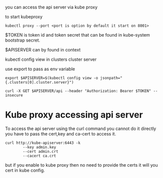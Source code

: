 
you can access the api server via kube proxy

to start kubeproxy

```
kubectl proxy --port <port is option by default it start on 8001>
```

$TOKEN is token id and token secret that can be found in kube-system bootstrap secret.

$APISERVER can by found in context 

kubectl config view in clusters cluster server 

use export to pass as env variable

```
export $APISERVER=$(kubectl config view -o jsonpath="{.clusters[0].cluster.server}")
```

```
curl -X GET $APISERVER/api --header "Authorization: Bearer $TOKEN" --insecure
```

# Kube proxy accessing api server

To access the api server using the curl command you cannot do it directly you have to pass the cert,key and ca-cert to access it.

```shell
curl http://kube-apiserver:6443 -k 
		--key admin.key
		--cert admin.crt
		--cacert ca.crt
```

but if you enable to kube proxy then no need to provide the certs it will you cert in kube config.

